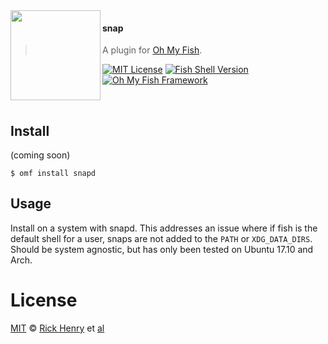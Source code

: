 <img src="https://cdn.rawgit.com/oh-my-fish/oh-my-fish/e4f1c2e0219a17e2c748b824004c8d0b38055c16/docs/logo.svg" align="left" width="144px" height="144px"/>

#### snap
> A plugin for [Oh My Fish][omf-link].

[![MIT License](https://img.shields.io/badge/license-MIT-007EC7.svg?style=flat-square)](/LICENSE)
[![Fish Shell Version](https://img.shields.io/badge/fish-v2.2.0-007EC7.svg?style=flat-square)](https://fishshell.com)
[![Oh My Fish Framework](https://img.shields.io/badge/Oh%20My%20Fish-Framework-007EC7.svg?style=flat-square)](https://www.github.com/oh-my-fish/oh-my-fish)

<br/>


## Install

(coming soon)
```fish
$ omf install snapd
```


## Usage

Install on a system with snapd. This addresses an issue where if fish is the
default shell for a user, snaps are not added to the `PATH` or
`XDG_DATA_DIRS`. Should be system agnostic, but has only been tested on Ubuntu
17.10 and Arch.

# License

[MIT][mit] © [Rick Henry][author] et [al][contributors]


[mit]:            https://opensource.org/licenses/MIT
[author]:         https://github.com/{{USER}}
[contributors]:   https://github.com/{{USER}}/plugin-snap/graphs/contributors
[omf-link]:       https://www.github.com/oh-my-fish/oh-my-fish

[license-badge]:  https://img.shields.io/badge/license-MIT-007EC7.svg?style=flat-square
